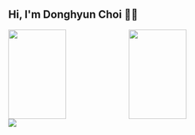 ## Hi, I'm Donghyun Choi 🙋‍♂️


<div width=100% style="display: flex;">


<img width=48%  height="180em" src="https://github-readme-stats.vercel.app/api/top-langs/?username=solari3t&layout=compact" align = "center"/>
<img width=48%  height="180em" src="https://github-readme-stats.vercel.app/api/wakatime?username=solari3t&" align = "center"/>
</div>

<img  src="https://github-readme-stats.vercel.app/api?username=solari3t&" align = "center"/>



<!--
**solari3t/solari3t** is a ✨ _special_ ✨ repository because its `README.md` (this file) appears on your GitHub profile.

Here are some ideas to get you started:

- 🔭 I’m currently working on ...
- 🌱 I’m currently learning ...
- 👯 I’m looking to collaborate on ...
- 🤔 I’m looking for help with ...
- 💬 Ask me about ...
- 📫 How to reach me: ...
- 😄 Pronouns: ...
- ⚡ Fun fact: ...
-->
